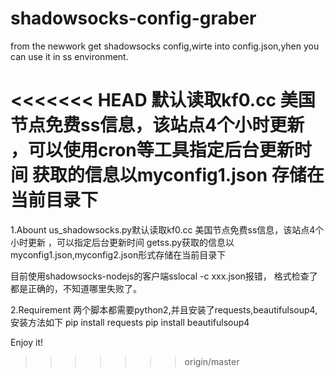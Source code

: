 # shadowsocks-config-graber
from the newwork get shadowsocks config,wirte into config.json,yhen you can use it in ss environment.

<<<<<<< HEAD
默认读取kf0.cc 美国节点免费ss信息，该站点4个小时更新
，可以使用cron等工具指定后台更新时间
获取的信息以myconfig1.json 存储在当前目录下
=======
1.Abount
us_shadowsocks.py默认读取kf0.cc 美国节点免费ss信息，该站点4个小时更新
，可以指定后台更新时间
getss.py获取的信息以myconfig1.json,myconfig2.json形式存储在当前目录下

目前使用shadowsocks-nodejs的客户端sslocal -c xxx.json报错，
格式检查了都是正确的，不知道哪里失败了。

2.Requirement
两个脚本都需要python2,并且安装了requests,beautifulsoup4,安装方法如下
pip install requests
pip install beautifulsoup4

Enjoy it!
>>>>>>> origin/master
